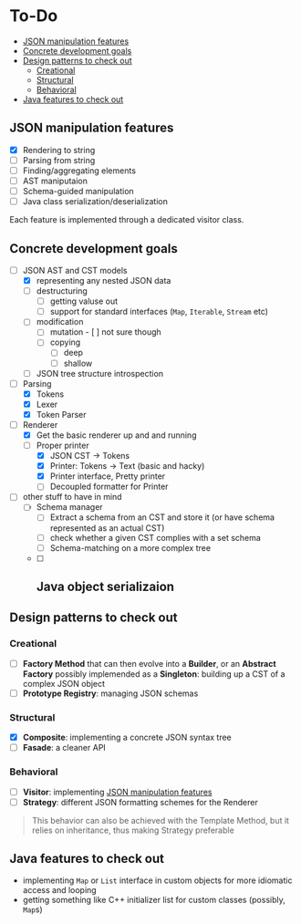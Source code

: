 # To-Do

- [JSON manipulation features](#json-manipulation-features)
- [Concrete development goals](#concrete-development-goals)
- [Design patterns to check out](#design-patterns-to-check-out)
  - [Creational](#creational)
  - [Structural](#structural)
  - [Behavioral](#behavioral)
- [Java features to check out](#java-features-to-check-out)

## JSON manipulation features

- [x] Rendering to string
- [ ] Parsing from string   
- [ ] Finding/aggregating elements
- [ ] AST maniputaion
- [ ] Schema-guided manipulation
- [ ] Java class serialization/deserialization

Each feature is implemented through a dedicated visitor class.

## Concrete development goals

- [ ] JSON AST and CST models
  - [x] representing any nested JSON data
  - [ ] destructuring
    - [ ] getting valuse out
    - [ ] support for standard interfaces (`Map`, `Iterable`, `Stream` etc)
  - [ ] modification
    - [ ] mutation - [ ] not sure though
    - [ ] copying
      - [ ] deep
      - [ ] shallow
  - [ ] JSON tree structure introspection
- [ ] Parsing
  - [x] Tokens
  - [x] Lexer
  - [x] Token Parser
- [ ] Renderer
  - [x] Get the basic renderer up and and running
  - [ ] Proper printer
    - [x] JSON CST -> Tokens
    - [x] Printer: Tokens -> Text (basic and hacky)
    - [x] Printer interface, Pretty printer
    - [ ] Decoupled formatter for Printer
- [ ] other stuff to have in mind
  - [ ] Schema manager
    - [ ] Extract a schema from an CST and store it (or have schema represented as an actual CST)
    - [ ] check whether a given CST complies with a set schema
    - [ ] Schema-matching on a more complex tree
  - [ ] Java object serializaion
    - 

## Design patterns to check out

### Creational

- [ ] **Factory Method** that can then evolve into a **Builder**, or an **Abstract Factory** possibly implemended as a **Singleton**: building up a CST of a complex JSON object
- [ ] **Prototype Registry**: managing JSON schemas

### Structural

- [x] **Composite**: implementing a concrete JSON syntax tree
- [ ] **Fasade**: a cleaner API

### Behavioral

- [ ] **Visitor**: implementing [JSON manipulation features](#json-manipulation-features)
- [ ] **Strategy**: different JSON formatting schemes for the Renderer
> This behavior can also be achieved with the Template Method, but it relies on inheritance, thus making Strategy preferable

## Java features to check out

- implementing `Map` or `List` interface in custom objects for more idiomatic access and looping
- getting something like C++ initializer list for custom classes (possibly, `Map`s)